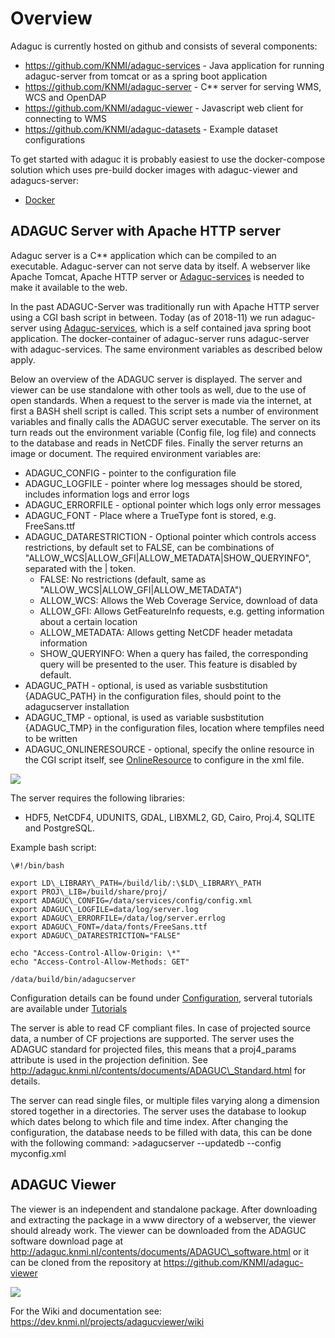Overview
========

Adaguc is currently hosted on github and consists of several components:

-   https://github.com/KNMI/adaguc-services - Java application for
    running adaguc-server from tomcat or as a spring boot application
-   https://github.com/KNMI/adaguc-server - C** server for serving WMS,
    WCS and OpenDAP
-   https://github.com/KNMI/adaguc-viewer - Javascript web client for
    connecting to WMS
-   https://github.com/KNMI/adaguc-datasets - Example dataset
    configurations

To get started with adaguc it is probably easiest to use the
docker-compose solution which uses pre-build docker images with
adaguc-viewer and adagucs-server:

-   [Docker](Docker.md)

ADAGUC Server with Apache HTTP server
-------------------------------------

Adaguc server is a C** application which can be compiled to an
executable. Adaguc-server can not serve data by itself. A webserver like
Apache Tomcat, Apache HTTP server or [Adaguc-services](Adaguc-services.md) is needed
to make it available to the web.

In the past ADAGUC-Server was traditionally run with Apache HTTP server
using a CGI bash script in between. Today (as of 2018-11) we run
adaguc-server using [Adaguc-services](Adaguc-services.md), which is a self contained
java spring boot application. The docker-container of adaguc-server runs
adaguc-server with adaguc-services. The same environment variables as
described below apply.

Below an overview of the ADAGUC server is displayed. The server and
viewer can be use standalone with other tools as well, due to the use of
open standards. When a request to the server is made via the internet,
at first a BASH shell script is called. This script sets a number of
environment variables and finally calls the ADAGUC server executable.
The server on its turn reads out the environment variable (Config file,
log file) and connects to the database and reads in NetCDF files.
Finally the server returns an image or document. The required
environment variables are:

-   ADAGUC\_CONFIG - pointer to the configuration file
-   ADAGUC\_LOGFILE - pointer where log messages should be stored,
    includes information logs and error logs
-   ADAGUC\_ERRORFILE - optional pointer which logs only error messages
-   ADAGUC\_FONT - Place where a TrueType font is stored, e.g.
    FreeSans.ttf
-   ADAGUC\_DATARESTRICTION - Optional pointer which controls access
    restrictions, by default set to FALSE, can be combinations of
    "ALLOW\_WCS|ALLOW\_GFI|ALLOW\_METADATA|SHOW\_QUERYINFO", separated
    with the | token.
    -   FALSE: No restrictions (default, same as
        "ALLOW\_WCS|ALLOW\_GFI|ALLOW\_METADATA")
    -   ALLOW\_WCS: Allows the Web Coverage Service, download of data
    -   ALLOW\_GFI: Allows GetFeatureInfo requests, e.g. getting
        information about a certain location
    -   ALLOW\_METADATA: Allows getting NetCDF header metadata
        information
    -   SHOW\_QUERYINFO: When a query has failed, the corresponding
        query will be presented to the user. This feature is disabled by
        default.
-   ADAGUC\_PATH - optional, is used as variable susbstitution
    {ADAGUC\_PATH} in the configuration files, should point to the
    adagucserver installation
-   ADAGUC\_TMP - optional, is used as variable susbstitution
    {ADAGUC\_TMP} in the configuration files, location where tempfiles
    need to be written
-   ADAGUC\_ONLINERESOURCE - optional, specify the online resource in
    the CGI script itself, see [OnlineResource](OnlineResource.md) to configure in
    the xml file.

![](ADAGUC_Overview_server.jpg)

The server requires the following libraries:
- HDF5, NetCDF4, UDUNITS, GDAL, LIBXML2, GD, Cairo, Proj.4, SQLITE and
PostgreSQL.

Example bash script:
```
\#!/bin/bash

export LD\_LIBRARY\_PATH=/build/lib/:\$LD\_LIBRARY\_PATH
export PROJ\_LIB=/build/share/proj/
export ADAGUC\_CONFIG=/data/services/config/config.xml
export ADAGUC\_LOGFILE=data/log/server.log
export ADAGUC\_ERRORFILE=/data/log/server.errlog
export ADAGUC\_FONT=/data/fonts/FreeSans.ttf
export ADAGUC\_DATARESTRICTION="FALSE"

echo "Access-Control-Allow-Origin: \*"
echo "Access-Control-Allow-Methods: GET"

/data/build/bin/adagucserver
```

Configuration details can be found under [Configuration](Configuration.md), serveral
tutorials are available under [Tutorials](Tutorials.md)

The server is able to read CF compliant files. In case of projected
source data, a number of CF projections are supported. The server uses
the ADAGUC standard for projected files, this means that a proj4\_params
attribute is used in the projection definition. See
http://adaguc.knmi.nl/contents/documents/ADAGUC\_Standard.html for
details.

The server can read single files, or multiple files varying along a
dimension stored together in a directories. The server uses the database
to lookup which dates belong to which file and time index. After
changing the configuration, the database needs to be filled with data,
this can be done with the following command:
&gt;adagucserver --updatedb --config myconfig.xml

ADAGUC Viewer
-------------

The viewer is an independent and standalone package. After downloading
and extracting the package in a www directory of a webserver, the viewer
should already work. The viewer can be downloaded from the ADAGUC
software download page at
http://adaguc.knmi.nl/contents/documents/ADAGUC\_software.html or it can
be cloned from the repository at https://github.com/KNMI/adaguc-viewer

![](ADAGUC_Overview_viewer.jpg)

For the Wiki and documentation see:
https://dev.knmi.nl/projects/adagucviewer/wiki
